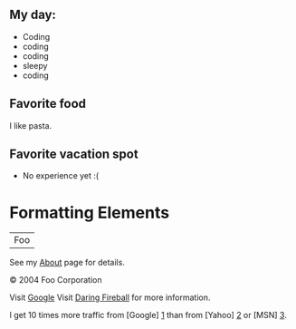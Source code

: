 ﻿## My day:
- Coding
- coding
- coding
- sleepy
- coding
## Favorite food
I like pasta.

## Favorite vacation spot
- No experience yet :(

# Formatting Elements
<table>
    <tr>
        <td>Foo</td>
    </tr>
</table>


See my [About](/about/) page for details.   


 &copy; 2004 Foo Corporation

Visit [Google]()
Visit [Daring Fireball](https://daringfireball.net/) for more information.


I get 10 times more traffic from [Google] [1] than from
[Yahoo] [2] or [MSN] [3].

  [1]: http://google.com/        "Google"
  [2]: http://search.yahoo.com/  "Yahoo Search"
  [3]: http://search.msn.com/    "MSN Search"



